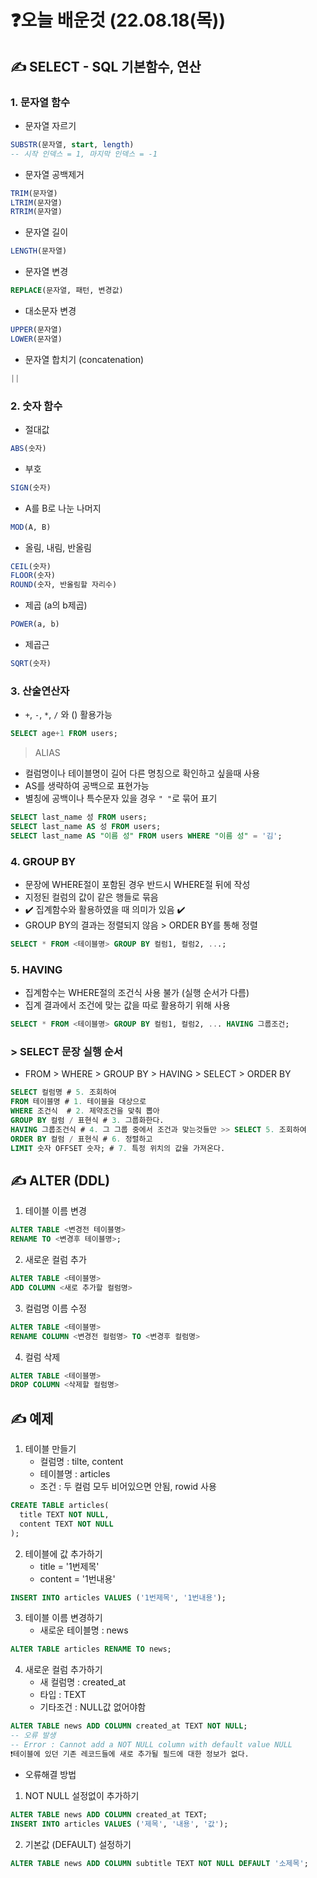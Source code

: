 # ❓오늘 배운것 (22.08.18(목))

## ✍️ SELECT - SQL 기본함수, 연산

### 1. 문자열 함수

- 문자열 자르기

```sql
SUBSTR(문자열, start, length)
-- 시작 인덱스 = 1, 마지막 인덱스 = -1
```

- 문자열 공백제거

```sql
TRIM(문자열)
LTRIM(문자열)
RTRIM(문자열)
```

- 문자열 길이

```sql
LENGTH(문자열)
```

- 문자열 변경

```sql
REPLACE(문자열, 패턴, 변경값)
```

- 대소문자 변경

```sql
UPPER(문자열)
LOWER(문자열)
```

- 문자열 합치기 (concatenation)

```sql
||
```



### 2. 숫자 함수

- 절대값

```sql
ABS(숫자)
```

- 부호

```sql
SIGN(숫자)
```

- A를 B로 나눈 나머지

```sql
MOD(A, B)
```

- 올림, 내림, 반올림

```sql
CEIL(숫자)
FLOOR(숫자)
ROUND(숫자, 반올림할 자리수)
```

- 제곱 (a의 b제곱)

```sql
POWER(a, b) 
```

- 제곱근

```sql
SQRT(숫자)
```



### 3. 산술연산자

-  `+`, `-`, `*`, `/` 와 () 활용가능

```sql
SELECT age+1 FROM users;
```



> ALIAS

- 컬럼명이나 테이블명이 길어 다른 명칭으로 확인하고 싶을때 사용
- AS를 생략하여 공백으로 표현가능
- 별칭에 공백이나 특수문자 있을 경우 `" "`로 묶어 표기

```sql
SELECT last_name 성 FROM users;
SELECT last_name AS 성 FROM users;
SELECT last_name AS "이름 성" FROM users WHERE "이름 성" = '김';
```



### 4. GROUP BY

- 문장에 WHERE절이 포함된 경우 반드시 WHERE절 뒤에 작성
- 지정된 컬럼의 값이 같은 행들로 묶음
- ✔️ 집계함수와 활용하였을 때 의미가 있음 ✔️
- GROUP BY의 결과는 정렬되지 않음 > ORDER BY를 통해 정렬

```sql
SELECT * FROM <테이블명> GROUP BY 컬럼1, 컬럼2, ...;
```



### 5. HAVING

- 집계함수는 WHERE절의 조건식 사용 불가 (실행 순서가 다름)
- 집계 결과에서 조건에 맞는 값을 따로 활용하기 위해 사용

```sql
SELECT * FROM <테이블명> GROUP BY 컬럼1, 컬럼2, ... HAVING 그룹조건;
```



### > SELECT 문장 실행 순서

- FROM > WHERE > GROUP BY > HAVING > SELECT > ORDER BY

```sql
SELECT 컬럼명 # 5. 조회하여
FROM 테이블명 # 1. 테이블을 대상으로
WHERE 조건식  # 2. 제약조건을 맞춰 뽑아
GROUP BY 컬럼 / 표현식 # 3. 그룹화한다.
HAVING 그룹조건식 # 4. 그 그룹 중에서 조건과 맞는것들만 >> SELECT 5. 조회하여
ORDER BY 컬럼 / 표현식 # 6. 정렬하고
LIMIT 숫자 OFFSET 숫자; # 7. 특정 위치의 값을 가져온다.
```



## ✍️ ALTER (DDL)

1. 테이블 이름 변경

```sql
ALTER TABLE <변경전 테이블명>
RENAME TO <변경후 테이블명>;
```

2. 새로운 컬럼 추가

```sql
ALTER TABLE <테이블명>
ADD COLUMN <새로 추가할 컬럼명>
```

3. 컬럼명 이름 수정

```sql
ALTER TABLE <테이블명>
RENAME COLUMN <변경전 컬럼명> TO <변경후 컬럼명>
```

4. 컬럼 삭제

```sql
ALTER TABLE <테이블명>
DROP COLUMN <삭제할 컬럼명>
```



## ✍️ 예제

1. 테이블 만들기
   - 컬럼명 : tilte, content
   - 테이블명 : articles
   - 조건 : 두 컬럼 모두 비어있으면 안됨, rowid 사용

```sql
CREATE TABLE articles(
  title TEXT NOT NULL,
  content TEXT NOT NULL
);
```

2. 테이블에 값 추가하기
   - title = '1번제목'
   - content = '1번내용'

```sql
INSERT INTO articles VALUES ('1번제목', '1번내용');
```

3. 테이블 이름 변경하기
   - 새로운 테이블명 : news

```sql
ALTER TABLE articles RENAME TO news;
```

4. 새로운 컬럼 추가하기
   - 새 컬럼명 : created_at
   - 타입 : TEXT
   - 기타조건 : NULL값 없어야함

```sql
ALTER TABLE news ADD COLUMN created_at TEXT NOT NULL;
-- 오류 발생
-- Error : Cannot add a NOT NULL column with default value NULL
❗테이블에 있던 기존 레코드들에 새로 추가될 필드에 대한 정보가 없다.
```

- 오류해결 방법

1. NOT NULL 설정없이 추가하기

```sql
ALTER TABLE news ADD COLUMN created_at TEXT;
INSERT INTO articles VALUES ('제목', '내용', '값');
```



2. 기본값 (DEFAULT) 설정하기

```sql
ALTER TABLE news ADD COLUMN subtitle TEXT NOT NULL DEFAULT '소제목';
```


